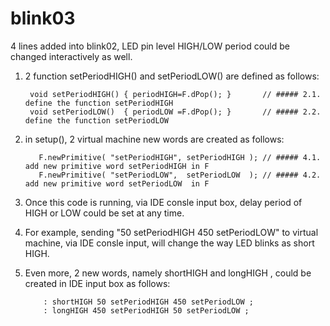 # blink03
4 lines added into blink02, LED pin level HIGH/LOW period could be changed interactively as well.


1. 2 function setPeriodHIGH() and setPeriodLOW() are defined as follows:

        void setPeriodHIGH() { periodHIGH=F.dPop(); }       // ##### 2.1. define the function setPeriodHIGH
        void setPeriodLOW()  { periodLOW =F.dPop(); }       // ##### 2.2. define the function setPeriodLOW


2. in setup(), 2 virtual machine new words are created as follows:

          F.newPrimitive( "setPeriodHIGH", setPeriodHIGH ); // ##### 4.1. add new primitive word setPeriodHIGH in F
          F.newPrimitive( "setPeriodLOW",  setPeriodLOW  ); // ##### 4.2. add new primitive word setPeriodLOW  in F

3. Once this code is running, via IDE consle input box, delay period of HIGH or LOW could be set at any time.


4. For example, sending "50 setPeriodHIGH 450 setPeriodLOW" to virtual machine, via IDE consle input, will
   change the way LED blinks as short HIGH.
   
   
5. Even more, 2 new words, namely shortHIGH and longHIGH , could be created in IDE input box as follows:

           : shortHIGH 50 setPeriodHIGH 450 setPeriodLOW ;
           : longHIGH 450 setPeriodHIGH 50 setPeriodLOW ;

